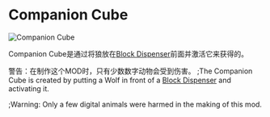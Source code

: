 # Companion Cube

![Companion Cube](block:betterwithmods:companion_cube)

Companion Cube是通过将狼放在[Block Dispenser](block_dispenser.md)前面并激活它来获得的。

警告：在制作这个MOD时，只有少数数字动物会受到伤害。
;The Companion Cube is created by putting a Wolf in front of a [Block Dispenser](block_dispenser.md) and activating it.

;Warning: Only a few digital animals were harmed in the making of this mod.

